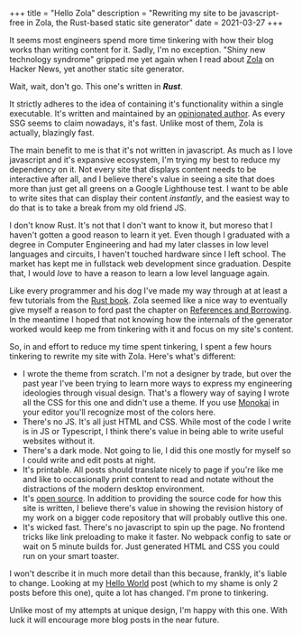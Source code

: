 +++
title = "Hello Zola"
description = "Rewriting my site to be javascript-free in Zola, the Rust-based static site generator"
date = 2021-03-27
+++

It seems most engineers spend more time tinkering with how their blog works than writing content for it. Sadly, I'm no exception. "Shiny new technology syndrome" gripped me yet again when I read about [Zola](https://www.getzola.org/) on Hacker News, yet another static site generator. 

Wait, wait, don't go. This one's written in _**Rust**_.

It strictly adheres to the idea of containing it's functionality within a single executable. It's written and maintained by an [opinionated author](https://github.com/getzola/zola/blob/master/README.md). As every SSG seems to claim nowadays, it's fast. Unlike most of them, Zola is actually, blazingly fast.

The main benefit to me is that it's not written in javascript. As much as I love javascript and it's expansive ecosystem, I'm trying my best to reduce my dependency on it. Not every site that displays content needs to be interactive after all, and I believe there's value in seeing a site that does more than just get all greens on a Google Lighthouse test. I want to be able to write sites that can display their content _instantly_, and the easiest way to do that is to take a break from my old friend JS.

I don't know Rust. It's not that I don't want to know it, but moreso that I haven't gotten a good reason to learn it yet. Even though I graduated with a degree in Computer Engineering and had my later classes in low level languages and circuits, I haven't touched hardware since I left school. The market has kept me in fullstack web development since graduation. Despite that, I would _love_ to have a reason to learn a low level language again. 

Like every programmer and his dog I've made my way through at at least a few tutorials from the [Rust book](https://doc.rust-lang.org/stable/book/). Zola seemed like a nice way to eventually give myself a reason to ford past the chapter on [References and Borrowing](https://doc.rust-lang.org/stable/book/ch04-02-references-and-borrowing.html). In the meantime I hoped that not knowing how the internals of the generator worked would keep me from tinkering with it and focus on my site's content.

So, in and effort to reduce my time spent tinkering, I spent a few hours tinkering to rewrite my site with Zola. Here's what's different:

- I wrote the theme from scratch. I'm not a designer by trade, but over the past year I've been trying to learn more ways to express my engineering ideologies through visual design. That's a flowery way of saying I wrote all the CSS for this one and didn't use a theme. If you use [Monokai](https://monokai.pro/) in your editor you'll recognize most of the colors here.
- There's no JS. It's all just HTML and CSS. While most of the code I write is in JS or Typescript, I think there's value in being able to write useful websites without it.
- There's a dark mode. Not going to lie, I did this one mostly for myself so I could write and edit posts at night.
- It's printable. All posts should translate nicely to page if you're like me and like to occasionally print content to read and notate without the distractions of the modern desktop environment.
- It's [open source](https://github.com/keeganj/keeganj.com). In addition to providing the source code for how this site is written, I believe there's value in showing the revision history of my work on a bigger code repository that will probably outlive this one.
- It's wicked fast. There's no javascript to spin up the page. No frontend tricks like link preloading to make it faster. No webpack config to sate or wait on 5 minute builds for. Just generated HTML and CSS you could run on your smart toaster.

I won't describe it in much more detail than this because, frankly, it's liable to change. Looking at my [Hello World](@/posts/hello-world.md) post (which to my shame is only 2 posts before this one), quite a lot has changed. I'm prone to tinkering.

Unlike most of my attempts at unique design, I'm happy with this one. With luck it will encourage more blog posts in the near future.
